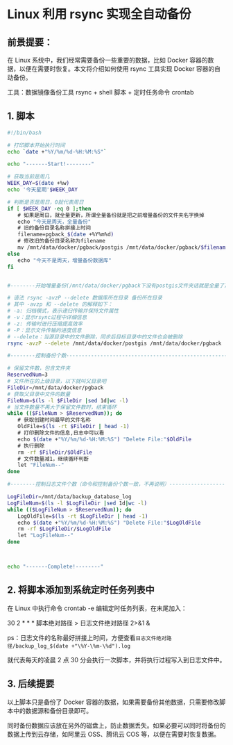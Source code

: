 # Linux 利用 rsync 实现全自动备份

## 前景提要：

在 Linux 系统中，我们经常需要备份一些重要的数据，比如 Docker 容器的数据，以便在需要时恢复。本文将介绍如何使用 rsync 工具实现 Docker 容器的自动备份。

工具：数据镜像备份工具 rsync + shell 脚本 + 定时任务命令 crontab

## 1. 脚本

```sh
#!/bin/bash

# 打印脚本开始执行时间
echo `date +"%Y/%m/%d-%H:%M:%S"`

echo "-------Start!--------"

# 获取当前是周几
WEEK_DAY=$(date +%w)
echo '今天星期'$WEEK_DAY

# 判断是否是周日，0就代表周日
if [ $WEEK_DAY -eq 0 ];then
　　# 如果是周日，就全量更新，所谓全量备份就是把之前增量备份的文件夹名字换掉
　　echo "今天是周天，全量备份"
　　# 旧的备份目录名称拼接上时间
　　filename=pgback_$(date +%Y%m%d)
　　# 修改旧的备份目录名称为filename
　　mv /mnt/data/docker/pgback/postgis /mnt/data/docker/pgback/$filename
else
　　echo "今天不是周天，增量备份数据库"
fi


#--------开始增量备份(/mnt/data/docker/pgback下没有postgis文件夹话就是全量了)---------

# 语法 rsync -avzP --delete 数据库所在目录 备份所在目录
# 其中 -avzp 和 --delete 的解释如下：
# -a: 归档模式，表示递归传输并保持文件属性
# -v：显示rsync过程中详细信息
# -z: 传输时进行压缩提高效率
# -P：显示文件传输的进度信息
# --delete：当源目录中的文件删除，同步后目标目录中的文件也会被删除
rsync -avzP --delete /mnt/data/docker/postgis /mnt/data/docker/pgback

#--------控制备份个数-------------------------------------------------------------

# 保留文件数，包含文件夹
ReservedNum=3
# 文件所在的上级目录，以下就叫父目录吧
FileDir=/mnt/data/docker/pgback
# 获取父目录中文件的数量
FileNum=$(ls -l $FileDir |sed 1d|wc -l)
# 当文件数量不再大于保留文件数时，结束循环
while (($FileNum > $ReservedNum)); do
　　# 获取创建时间最早的文件名称
　　OldFile=$(ls -rt $FileDir | head -1)
　　# 打印删除文件的信息,日志中可以看
　　echo $(date +"%Y/%m/%d-%H:%M:%S") "Delete File:"$OldFile
　　# 执行删除
　　rm -rf $FileDir/$OldFile
　　# 文件数量减1，继续循环判断
　　let "FileNum--"
done

#--------控制日志文件个数（命令和控制备份个数一致，不再说明）--------------------------

LogFileDir=/mnt/data/backup_database_log
LogFileNum=$(ls -l $LogFileDir |sed 1d|wc -l)
while (($LogFileNum > $ReservedNum)); do
　　LogOldFile=$(ls -rt $LogFileDir | head -1)
　　echo $(date +"%Y/%m/%d-%H:%M:%S") "Delete File:"$LogOldFile
　　rm -rf $LogFileDir/$LogOldFile
　　let "LogFileNum--"
done



echo "-------Complete!--------"
```

## 2. 将脚本添加到系统定时任务列表中

在 Linux 中执行命令 crontab -e 编辑定时任务列表，在末尾加入：

30 2 \* \* \* 脚本绝对路径 > 日志文件绝对路径 2>&1 &

ps：日志文件的名称最好拼接上时间，方便查看`日志文件绝对路径/backup_log_$(date +"\%Y-\%m-\%d").log`

就代表每天的凌晨 2 点 30 分会执行一次脚本，并将执行过程写入到日志文件中。

## 3. 后续提要

以上脚本只是备份了 Docker 容器的数据，如果需要备份其他数据，只需要修改脚本中的数据源和备份目录即可。

同时备份数据应该放在另外的磁盘上，防止数据丢失。如果必要可以同时将备份的数据上传到云存储，如阿里云 OSS、腾讯云 COS 等，以便在需要时恢复数据。

